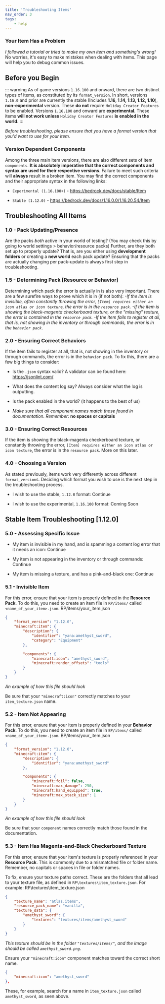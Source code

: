 ```yaml
---
title: 'Troubleshooting Items'
nav_order: 3
tags:
    - help
---
```


### Your Item Has a Problem

_I followed a tutorial or tried to make my own item and something's wrong!_ No worries, it's easy to make mistakes when dealing with items. This page will help you to debug common issues.

## Before you Begin

::: warning
As of game versions `1.16.100` and onward, there are two distinct types of items, as constituted by its `format_version`.
In short, versions `1.16.0` and prior are currently the stable (Includes **1.16, 1.14, 1.13, 1.12, 1.10**), **non-experimental** version. These **do not** require `Holiday Creator Features` to be enabled.
Versions `1.16.100` and onward are **experimental**. These items **will not work unless** `Holiday Creator Features` **is enabled in the world**.
:::

_Before troubleshooting, please ensure that you have a format version that you'd want to use for your item._

### Version Dependent Components

Among the three main item versions, there are also different sets of item `components`. **It is absolutely imperative that the correct components and syntax are used for their respective versions**. Failure to meet such criteria will **always** result in a broken item. You may find the correct components and their appropriate syntax in the following links:

-   `Experimental (1.16.100+)` - https://bedrock.dev/docs/stable/Item

-   `Stable (1.12.0)` - https://bedrock.dev/docs/1.16.0.0/1.16.20.54/Item

## Troubleshooting All Items

### 1.0 - Pack Updating/Presence

Are the packs _both_ active in your world of testing? (You may check this by going to world settings > behavior/resource packs) Further, are they both set up to properly update? That is, are you either using **development folders** or creating a **new world** each pack update? Ensuring that the packs are actually changing per pack-update is always first step in troubleshooting.

### 1.5 - Determining Pack [Resource or Behavior]

Determining which pack the error is actually in is also very important. There are a few surefire ways to prove which it is in (if not both):
_-If the item is invisible, often constantly throwing the error, `[Item] requires either an icon atlas or icon texture`, the error is in the `resource pack`.
-If the item is showing the black-magenta checkerboard texture, or the "missing" texture, the error is contained in the `resource pack`.
-If the item fails to register at all, that is, not showing in the inventory or through commands, the error is in the `behavior pack`_.

### 2.0 - Ensuring Correct Behaviors

If the item fails to register at all, that is, not showing in the inventory or through commands, the error is in the `behavior pack`. To fix this, there are a few big things to consider:

-   Is the `.json` syntax valid? A validator can be found here: https://jsonlint.com/

-   What does the content log say? Always consider what the log is outputting.

-   Is the pack enabled in the world? (it happens to the best of us)

-   _Make sure that all component names match those found in documentation. Remember_: **no spaces or capitals**

### 3.0 - Ensuring Correct Resources

If the item is showing the black-magenta checkerboard texture, or constantly throwing the error, `[Item] requires either an icon atlas or icon texture`, the error is in the `resource pack`. More on this later.

### 4.0 - Choosing a Version

As stated previously, items work very differently across different `format_version`s. Deciding which format you wish to use is the next step in the troubleshooting process.

-   I wish to use the stable, `1.12.0` format: <BButton color="blue" link="item-troubleshoot#_5-0-assessing-specific-issue">Continue</BButton>

-   I wish to use the experimental, `1.16.100` format: <BButton color="blue">Coming Soon</BButton>

## Stable Item Troubleshooting [1.12.0]

### 5.0 - Assessing Specific Issue

-   My item is invisible in my hand, and is spamming a content log error that it needs an icon: <BButton color="blue" link="item-troubleshoot#_5-1-invisible-item">Continue</BButton>

-   My item is not appearing in the inventory or through commands: <BButton color="blue" link="item-troubleshoot#_5-2-item-not-appearing">Continue</BButton>

-   My item is missing a texture, and has a pink-and-black one: <BButton color="blue" link="item-troubleshoot#_5-3-item-has-magenta-and-black-checkerboard-texture">Continue</BButton>

### 5.1 - Invisible Item

For this error, ensure that your item is properly defined in the **Resource Pack**.
To do this, you need to create an item file in `RP/items/` called `<name_of_your_item>.json`.
<CodeHeader>RP/items/your_item.json</CodeHeader>

```json
{
	"format_version": "1.12.0",
	"minecraft:item": {
		"description": {
			"identifier": "yana:amethyst_sword",
			"category": "Equipment"
		},

		"components": {
			"minecraft:icon": "amethyst_sword",
			"minecraft:render_offsets": "tools"
		}
	}
}
```

_An example of how this file should look_

Be sure that your `"minecraft:icon"` correctly matches to your `item_texture.json` name.

### 5.2 - Item Not Appearing

For this error, ensure that your item is properly defined in your **Behavior Pack**.
To do this, you need to create an item file in `BP/items/` called `<name_of_your_item>.json`.
<CodeHeader>BP/items/your_item.json</CodeHeader>

```json
{
	"format_version": "1.12.0",
	"minecraft:item": {
		"description": {
			"identifier": "yana:amethyst_sword"
		},

		"components": {
			"minecraft:foil": false,
			"minecraft:max_damage": 250,
			"minecraft:hand_equipped": true,
			"minecraft:max_stack_size": 1
		}
	}
}
```

_An example of how this file should look_

Be sure that your `component` names correctly match those found in the documentation.

### 5.3 - Item Has Magenta-and-Black Checkerboard Texture

For this error, ensure that your item's texture is properly referenced in your **Resource Pack**.
This is commonly due to a mismatched file or folder name. Remember, no capitals or spaces in file or folder names.

To fix, ensure your texture paths correct.
These are the folders that all lead to your texture file, as defined in `RP\textures\item_texture.json`. For example:
<CodeHeader>RP\textures\item_texture.json</CodeHeader>

```json
{
	"texture_name": "atlas.items",
	"resource_pack_name": "vanilla",
	"texture_data": {
		"amethyst_sword": {
			"textures": "textures/items/amethyst_sword"
		}
	}
}
```

_This texture should be in the folder `"textures/items/"`, and the image should be called `amethyst_sword.png`._

Ensure your `"minecraft:icon"` component matches toward the correct short name.

```json
{
	"minecraft:icon": "amethyst_sword"
},
```

These, for example, search for a name in `item_texture.json` called `amethyst_sword`, as seen above.

